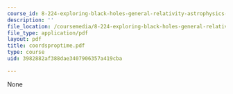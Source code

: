 ```yaml
---
course_id: 8-224-exploring-black-holes-general-relativity-astrophysics-spring-2003
description: ''
file_location: /coursemedia/8-224-exploring-black-holes-general-relativity-astrophysics-spring-2003/3982882af388dae3407906357a419cba_coordsproptime.pdf
file_type: application/pdf
layout: pdf
title: coordsproptime.pdf
type: course
uid: 3982882af388dae3407906357a419cba

---
```

None
